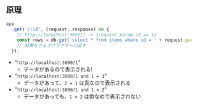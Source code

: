 ## 原理
```javascript
app
  .get('/:id', (request, response) => {
    // http://localhost:3000/1 -> {request.param.id => 1}
    const rows = db.get('select * from items where id = ' + request.param.id);
    // 結果をウェブブラウザーに返す
  });
```

* "`http://localhost:3000/1`"
  - データがあるので表示される!
* "`http://localhost:3000/1 and 1 = 1`"
  - データがあって、`1 = 1` は真なので表示される
* "`http://localhost:3000/1 and 1 = 2`"
  - データがあっても、`1 = 2` は偽なので表示されない

